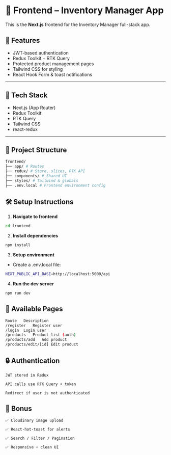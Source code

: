 # 🎨 Frontend – Inventory Manager App

This is the **Next.js** frontend for the Inventory Manager full-stack app.

## 🚀 Features

- JWT-based authentication
- Redux Toolkit + RTK Query
- Protected product management pages
- Tailwind CSS for styling
- React Hook Form & toast notifications

---

## 🧰 Tech Stack

- Next.js (App Router)
- Redux Toolkit
- RTK Query
- Tailwind CSS
- react-redux

---

## 📁 Project Structure

```bash
frontend/
├── app/ # Routes
├── redux/ # Store, slices, RTK API
├── components/ # Shared UI
├── styles/ # Tailwind & globals
├── .env.local # Frontend environment config

```

## 🛠️ Setup Instructions

1. **Navigate to frontend**

```bash
cd frontend

```

2. **Install dependencies**

```bash
npm install
```

3. **Setup environment**

- Create a .env.local file:

```bash
NEXT_PUBLIC_API_BASE=http://localhost:5000/api
```

4. **Run the dev server**

```bash
npm run dev
```

## 📄 Available Pages

```bash
Route	Description
/register	Register user
/login	Login user
/products	Product list (auth)
/products/add	Add product
/products/edit/[id]	Edit product

```

## 🔒 Authentication

    JWT stored in Redux

    API calls use RTK Query + token

    Redirect if user is not authenticated

## 🧪 Bonus

    ✅ Cloudinary image upload

    ✅ React-hot-toast for alerts

    ✅ Search / Filter / Pagination

    ✅ Responsive + clean UI
